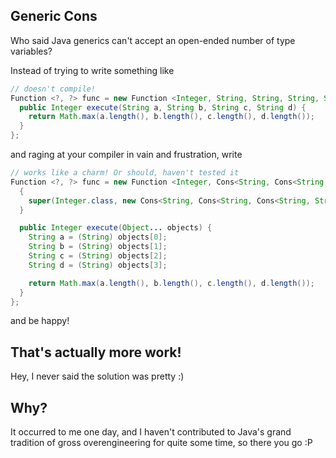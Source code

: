 Generic Cons
------------

Who said Java generics can't accept an open-ended number of type variables? 

Instead of trying to write something like

```java
// doesn't compile!
Function <?, ?> func = new Function <Integer, String, String, String, String>() {
  public Integer execute(String a, String b, String c, String d) {
    return Math.max(a.length(), b.length(), c.length(), d.length());
  }
};
```

and raging at your compiler in vain and frustration, write

```java
// works like a charm! Or should, haven't tested it
Function <?, ?> func = new Function <Integer, Cons<String, Cons<String, Cons<String, String>>>>() {
  {
    super(Integer.class, new Cons<String, Cons<String, Cons<String, String>>>() {});
  }

  public Integer execute(Object... objects) {
    String a = (String) objects[0];
    String b = (String) objects[1];
    String c = (String) objects[2];
    String d = (String) objects[3];

    return Math.max(a.length(), b.length(), c.length(), d.length());
  }
};
```

and be happy!


That's actually more work!
--------------------------

Hey, I never said the solution was pretty :)


Why?
----

It occurred to me one day, and I haven't contributed to Java's grand tradition of gross overengineering for quite some time, so there you go :P

